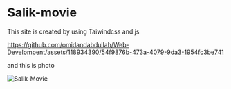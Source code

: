 # Salik-movie
This site is created by using Taiwindcss and js


https://github.com/omidandabdullah/Web-Develompent/assets/118934390/54f9876b-473a-4079-9da3-1954fc3be741

and this is photo

![Salik-Movie](https://github.com/omidandabdullah/Web-Develompent/assets/118934390/17449028-1e12-4b25-ae77-716457804b8a)



